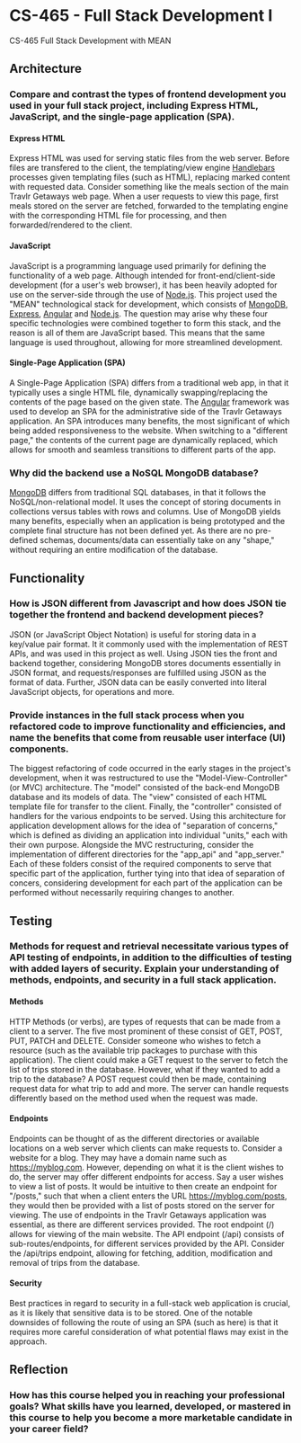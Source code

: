 # CS-465 - Full Stack Development I
CS-465 Full Stack Development with MEAN

## Architecture
### Compare and contrast the types of frontend development you used in your full stack project, including Express HTML, JavaScript, and the single-page application (SPA).
#### Express HTML
Express HTML was used for serving static files from the web server. Before files are transfered to the client, the templating/view engine [Handlebars](https://handlebarsjs.com/) processes given templating files (such as HTML), replacing marked content with requested data. Consider something like the meals section of the main Travlr Getaways web page. When a user requests to view this page, first meals stored on the server are fetched, forwarded to the templating engine with the corresponding HTML file for processing, and then forwarded/rendered to the client.
#### JavaScript
JavaScript is a programming language used primarily for defining the functionality of a web page. Although intended for front-end/client-side development (for a user's web browser), it has been heavily adopted for use on the server-side through the use of [Node.js](https://nodejs.org). This project used the "MEAN" technological stack for development, which consists of [MongoDB](https://www.mongodb.com/), [Express](https://expressjs.com/), [Angular](https://angular.io/) and [Node.js](https://nodejs.org). The question may arise why these four specific technologies were combined together to form this stack, and the reason is all of them are JavaScript based. This means that the same language is used throughout, allowing for more streamlined development.
#### Single-Page Application (SPA)
A Single-Page Application (SPA) differs from a traditional web app, in that it typically uses a single HTML file, dynamically swapping/replacing the contents of the page based on the given state. The [Angular](https://angular.io/) framework was used to develop an SPA for the administrative side of the Travlr Getaways application. An SPA introduces many benefits, the most significant of which being added responsiveness to the website. When switching to a "different page," the contents of the current page are dynamically replaced, which allows for smooth and seamless transitions to different parts of the app.

### Why did the backend use a NoSQL MongoDB database?
[MongoDB](https://www.mongodb.com/) differs from traditional SQL databases, in that it follows the NoSQL/non-relational model. It uses the concept of storing documents in collections versus tables with rows and columns. Use of MongoDB yields many benefits, especially when an application is being prototyped and the complete final structure has not been defined yet. As there are no pre-defined schemas, documents/data can essentially take on any "shape," without requiring an entire modification of the database.

## Functionality
### How is JSON different from Javascript and how does JSON tie together the frontend and backend development pieces?
JSON (or JavaScript Object Notation) is useful for storing data in a key/value pair format. It it commonly used with the implementation of REST APIs, and was used in this project as well. Using JSON ties the front and backend together, considering MongoDB stores documents essentially in JSON format, and requests/responses are fulfilled using JSON as the format of data. Further, JSON data can be easily converted into literal JavaScript objects, for operations and more.
### Provide instances in the full stack process when you refactored code to improve functionality and efficiencies, and name the benefits that come from reusable user interface (UI) components.
The biggest refactoring of code occurred in the early stages in the project's development, when it was restructured to use the "Model-View-Controller" (or MVC) architecture. The "model" consisted of the back-end MongoDB database and its models of data. The "view" consisted of each HTML template file for transfer to the client. Finally, the "controller" consisted of handlers for the various endpoints to be served. Using this architecture for application development allows for the idea of "separation of concerns," which is defined as dividing an application into individual "units," each with their own purpose. Alongside the MVC restructuring, consider the implementation of different directories for the "app_api" and "app_server." Each of these folders consist of the required components to serve that specific part of the application, further tying into that idea of separation of concers, considering development for each part of the application can be performed without necessarily requiring changes to another.

## Testing
### Methods for request and retrieval necessitate various types of API testing of endpoints, in addition to the difficulties of testing with added layers of security. Explain your understanding of methods, endpoints, and security in a full stack application.
#### Methods
HTTP Methods (or verbs), are types of requests that can be made from a client to a server. The five most prominent of these consist of GET, POST, PUT, PATCH and DELETE. Consider someone who wishes to fetch a resource (such as the available trip packages to purchase with this application). The client could make a GET request to the server to fetch the list of trips stored in the database. However, what if they wanted to add a trip to the database? A POST request could then be made, containing request data for what trip to add and more. The server can handle requests differently based on the method used when the request was made.
#### Endpoints
Endpoints can be thought of as the different directories or available locations on a web server which clients can make requests to. Consider a website for a blog. They may have a domain name such as https://myblog.com. However, depending on what it is the client wishes to do, the server may offer different endpoints for access. Say a user wishes to view a list of posts. It would be intuitive to then create an endpoint for "/posts," such that when a client enters the URL https://myblog.com/posts, they would then be provided with a list of posts stored on the server for viewing. The use of endpoints in the Travlr Getaways application was essential, as there are different services provided. The root endpoint (/) allows for viewing of the main website. The API endpoint (/api) consists of sub-routes/endpoints, for different services provided by the API. Consider the /api/trips endpoint, allowing for fetching, addition, modification and removal of trips from the database.
#### Security
Best practices in regard to security in a full-stack web application is crucial, as it is likely that sensitive data is to be stored. One of the notable downsides of following the route of using an SPA (such as here) is that it requires more careful consideration of what potential flaws may exist in the approach.

## Reflection
### How has this course helped you in reaching your professional goals? What skills have you learned, developed, or mastered in this course to help you become a more marketable candidate in your career field?
